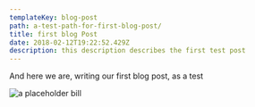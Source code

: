 ```yaml
---
templateKey: blog-post
path: a-test-path-for-first-blog-post/
title: first blog Post
date: 2018-02-12T19:22:52.429Z
description: this description describes the first test post
---
```

And here we are, writing our first blog post, as a test



![a placeholder bill](http://fillmurray.com/g/200/300)
